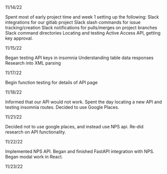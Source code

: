 11/14/22

Spent most of early project time and week 1 setting up the following:
Slack integrations for our gitlab project
Slack slash commands for issue tracking/creation
Slack notifications for pulls/merges on project branches
Slack command directories
Locating and testing Active Access API, getting key approval. 

11/15/22

Began testing API keys in insomnia
Understanding table data responses
Research into XML parsing

11/17/22

Begin function testing for details of API page

11/18/22

Informed that our API would not work. Spent the day locating a new API and testing insomnia routes. Decided to use Google Places.

11/21/22

Decided not to use google places, and instead use NPS api. Re-did research on API functionality.

11/22/22

Implemented NPS API. Began and finished FastAPI integration with NPS. Began modal work in React.

11/23/22